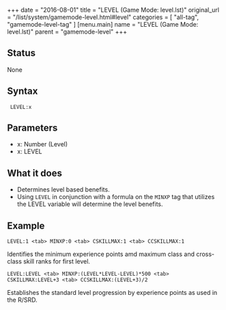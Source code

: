 +++
date = "2016-08-01"
title = "LEVEL (Game Mode: level.lst)"
original_url = "/list/system/gamemode-level.html#level"
categories = [ "all-tag", "gamemode-level-tag" ]
[menu.main]
    name = "LEVEL (Game Mode: level.lst)"
    parent = "gamemode-level"
+++

## Status

None

## Syntax

`
LEVEL:x`

## Parameters

-   x: Number (Level)
-   x: LEVEL



What it does
------------

-   Determines level based benefits.
-   Using `LEVEL` in conjunction with a formula on the `MINXP` tag that
    utilizes the <span class="lstvar"> LEVEL </span> variable will
    determine the level benefits.

Example
-------

`LEVEL:1 <tab> MINXP:0 <tab> CSKILLMAX:1 <tab> CCSKILLMAX:1`

Identifies the minimum experience points amd maximum class and
cross-class skill ranks for first level.

`LEVEL:LEVEL <tab> MINXP:(LEVEL*LEVEL-LEVEL)*500 <tab> CSKILLMAX:LEVEL+3 <tab> CCSKILLMAX:(LEVEL+3)/2`

Establishes the standard level progression by experience points as used
in the R/SRD.

